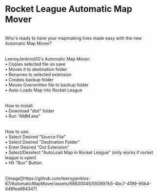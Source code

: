 # Rocket League Automatic Map Mover
<br>
Who's ready to have your mapmaking lives made easy with the new Automatic Map Mover? <br>
<br>
<br>
LeeroyJenkins0G's Automatic Map Mover: <br>
  • Copies selected file on save <br>
  • Moves it to destination folder <br>
  • Renames to selected extension <br>
  • Creates backup folder <br>
  • Moves Overwritten file to backup folder <br>
  • Auto-Loads Map into Rocket League <br>
<br>
<br>
How to install: <br>
  • Download "dist" folder <br>
  • Run "AMM.exe" <br>
<br>
<br>
How to use: <br>
  • Select Desired "Source File" <br>
  • Select Desired "Destination Folder" <br>
  • Enter Desired "Out Extension" <br>
  • Select/Deselect "AutoLoad Map in Rocket League" (only works if rocket league is open) <br>
  • Hit "Run" Button. <br>
  <br>
  <br>
  ![image](https://github.com/leeroyjenkins-87/AutomaticMapMover/assets/68830045/550897b5-4bc7-4199-95b4-446fea684347)
